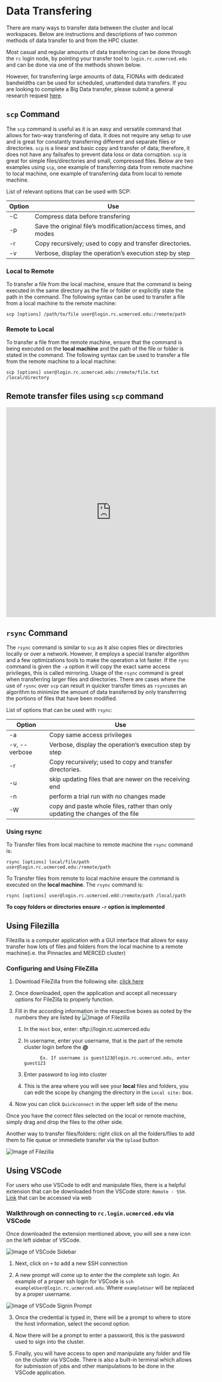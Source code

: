# Data Transfering <!-- {docsify-ignore} -->
There are many ways to transfer data between the cluster and local workspaces. Below are instructions and descriptions of two common methods of data transfer to and from the HPC cluster. 

Most casual and regular amounts of data transferring can be done through the `rc` login node, by pointing your transfer tool to `login.rc.ucmerced.edu` and can be done via one of the methods shown below. 

However, for transferring large amounts of data, FIONAs with dedicated bandwidths can be used for scheduled, unattended data transfers. If you are looking to complete a Big Data transfer, please submit a general research request [here](https://ucmerced.service-now.com/servicehub?id=public_kb_article&sys_id=3c3ee9ff1b67a0543a003112cd4bcb13&form_id=06da3f8edbfc08103c4d56f3ce9619f4).

## `scp` Command
The `scp` command is useful as it is an easy and versatile command that allows for two-way transfering of data. It does not require any setup to use and is great for constantly transferring different and separate files or directories. `scp` is a linear and basic copy and transfer of data; therefore, it does not have any failsafes to prevent data loss or data corruption. `scp` is great for simple files/directories and small, compressed files.
Below are two examples using `scp`, one example of transferring data from remote machine to local machine, one example of transferring data from local to remote machine.

List of relevant options that can be used with SCP: 

| Option | Use |
|---------------|--------------------------|
| -C | Compress data before transfering | 
| -p	| Save the original file’s modification/access times, and modes |
| -r | Copy recursively; used to copy and transfer directories. |
| -v | Verbose, display the operation’s execution step by step |



### Local to Remote <!-- {docsify-ignore} -->
To transfer a file from the local machine, ensure that the command is being executed in the same directory as the file or folder or explicitly state the path in the command.
The following syntax can be used to transfer a file from a local machine to the remote machine: 

`scp [options] /path/to/file user@login.rc.ucmerced.edu:/remote/path`



### Remote to Local <!-- {docsify-ignore} -->
To transfer a file from the remote machine, ensure that the command is being executed on the **local machine** and the path of the file or folder is  stated in the command.
The following syntax can be used to transfer a file from the remote machine to a local machine: 

`scp [options] user@login.rc.ucmerced.edu:/remote/file.txt /local/directory`


## Remote transfer files using `scp` command <!-- {docsify-ignore} -->
<p align='center'>
<iframe width="560" height="560" src="https://www.youtube.com/embed/G6DNWqHFC7A" title="YouTube video player" frameborder="0" allow="accelerometer; autoplay; clipboard-write; encrypted-media; gyroscope; picture-in-picture; web-share" allowfullscreen></iframe>
</p>


## `rsync` Command 
The `rsync` command is similar to `scp` as it also copies files or directories locally or over a network. However, it employs a special transfer algorithm and a few optimizations tools to make the operation a lot faster. If the `rync` command is given the `-a` option it will copy the exact same access privileges, this is called mirroring. Usage of the `rsync` command is great when transferring larger files and directories. There are cases where the use of `rysnc` over `scp` can result in quicker transfer times as `rsync`uses an algorithm to minimize the amount of data transferred by only transferring the portions of files that have been modified.

List of options that can be used with `rsync`:

| Option | Use |
|---------------|--------------------------|
| -a | Copy same access privileges |
| -v, --verbose	| Verbose, display the operation’s execution step by step| 
| -r |  Copy recursively; used to copy and transfer directories.|
| -u | skip updating files that are newer on the receiving end |
| -n | perform a trial run with no changes made |
| -W | copy and paste whole files, rather than only updating the changes of the file|
 

### Using rsync <!-- {docsify-ignore} -->
To Transfer files from local machine to remote machine the `rsync` command is: 

`rsync [options] local/file/path user@login.rc.ucmerced.edu:/remote/path`

To Transfer files from remote to local machine ensure the command is executed on the **local machine**. The `rsync` command is: 

`rsync [options] user@login.rc.ucmerced.edd:/remote/path /local/path`

**To copy folders or directories ensure `-r` option is implemented**



## Using Filezilla 

Filezilla is a computer application with a GUI interface that allows for easy transfer how lots of files and folders from the local machine to a remote machine(i.e. the Pinnacles and MERCED cluster)


### Configuring and Using FileZilla <!-- {docsify-ignore} -->


1. Download FileZilla from the following site: [click here](https://filezilla-project.org/download.php )
2. Once downloaded, open the application and accept all necessary options for FileZilla to properly function. 

3. Fill in the according information in the respective boxes as noted by the numbers they are listed by
![Image of Filezilla](imgs/Filezilla_start_annotated.png "Filezilla Blank Start")
   1. In the `Host` box, enter: sftp://login.rc.ucmerced.edu
   2. In username, enter your username, that is the part of the remote cluster login before the **@** 
                
                Ex. If username is guest123@login.rc.ucmerced.edu, enter guest123
   3. Enter password to log into cluster
   4. This is the area where you will see your **local** files and folders, you can edit the scope by changing the directory in the `Local site:` box.
 4. Now you can click `Quickconnect` in the upper left side of the menu 

 Once you have the correct files selected on  the local or remote machine, simply drag and drop the files to the other side.
 
  Another way to transfer files/folders: right click on all the folders/files to add them to file queue or immediete transfer via the `Upload` button 

 ![Image of Filezilla](imgs/Filezilla_queue.png "Filezilla right-click options")



## Using VSCode

For users who use VSCode to edit and manipulate files, there is a helpful extension that can be downloaded from the VSCode store: ```Remote - SSH```. [Link](https://marketplace.visualstudio.com/items?itemName=ms-vscode-remote.remote-ssh) that can be accessed via web

###  Walkthrough on connecting to ```rc.login.ucmerced.edu``` via VSCode <!-- {docsify-ignore} -->

Once downloaded the extension mentioned above, you will see a new icon on the left sidebar of VSCode. 


 ![Image of VSCode Sidebar](imgs/VSCodeSidebarIcon.png "Sidebar")




1. Next, click on ```+``` to add a new SSH connection

2. A new prompt will come up to enter the the complete ssh login. An example of a proper ssh login for VSCode is ```ssh exampleUser@login.rc.ucmerced.edu```. Where ```exampleUser``` will be replaced by a proper username. 

 ![Image of VSCode Signin Prompt](imgs/VSCode%20Remote%20SigninPrompt.png "Sign in Prompt")


3. Once the credential is typed in, there will be a prompt to where to store the host information, select the second option. 

4. Now there will be a prompt to enter a password, this is the password used to sign into the cluster. 

5. Finally, you will have access to open and manipulate any folder and file on the cluster via VSCode. There is also a built-in terminal which allows for submission of jobs and other manipulations to be done in the VSCode application. 